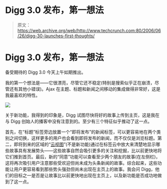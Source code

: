 # Digg 3.0 发布，第一想法

> 原文：<https://web.archive.org/web/http://www.techcrunch.com:80/2006/06/26/digg-30-launches-first-thoughts/>

# Digg 3.0 发布，第一想法

 [](https://web.archive.org/web/20201202155348/http://www.digg.com/) 备受期待的 Digg 3.0 今天上午如期推出。

我的第一个想法是——它很漂亮，尽管它还不稳定(特别是搜索似乎正在崩溃，尽管还有其他小错误)。Ajax 在主题、标题和新闻之间移动的集成做得非常好，这是我最喜欢的特性。

![](img/5c52623c1c431599e3da85540ea1f439.png)

关于新功能，我得到的印象是，Digg 试图尽快将好的故事上传到主页，这是我在与 Digg 创始人的播客中没有注意到的。至少有三个特征似乎推动了这一点。

首先，在“标题”标签旁边放置一个“即将发布”的新闻标签，可以更容易地在两个类别之间切换，这样更多的用户也会看到即将发布的新闻，而不仅仅是浏览标题。第二，即将到来的区域的“[云视图](https://web.archive.org/web/20201202155348/http://www.digg.com/view/technology/upcoming/cloud)”(不是新功能)通过在标签云中放大来清楚地显示哪些故事具有发展势头——这些故事自然会吸引更多的关注和挖掘，比以前更快地将它们推到首页。最后，新的“同意”功能可以查看至少两个朋友的故事(在左侧栏)，这将再次吸引用户注意那些受欢迎但尚未成为头条新闻的故事。综合起来，这些功能让用户更容易看到那些势头强劲但尚未出现在主页上的故事。我会问 Digg，他们的目标之一是否是让故事比以前更快地出现在主页上，以及新功能是否成功地做到了这一点。